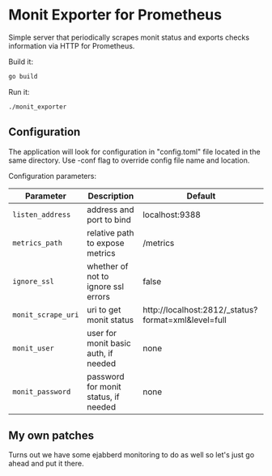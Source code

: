 # Monit Exporter for Prometheus

Simple server that periodically scrapes monit status and exports checks information via HTTP for Prometheus.

Build it:
```bash
go build
```

Run it:

```bash
./monit_exporter
```

## Configuration

The application will look for configuration in "config.toml" file located in the same directory. Use -conf flag to override config file name and location.

Configuration parameters:

Parameter | Description | Default
--- | --- | ---
`listen_address` | address and port to bind | localhost:9388
`metrics_path` | relative path to expose metrics | /metrics
`ignore_ssl` | whether of not to ignore ssl errors | false
`monit_scrape_uri` | uri to get monit status | http://localhost:2812/_status?format=xml&level=full
`monit_user` | user for monit basic auth, if needed | none
`monit_password` | password for monit status, if needed | none

## My own patches

Turns out we have some ejabberd monitoring to do as well so let's just go ahead and put it there.
